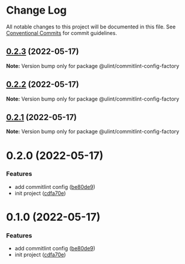 # Change Log

All notable changes to this project will be documented in this file.
See [Conventional Commits](https://conventionalcommits.org) for commit guidelines.

## [0.2.3](https://github.com/jeft224/ulint/compare/@ulint/commitlint-config-factory@0.2.2...@ulint/commitlint-config-factory@0.2.3) (2022-05-17)

**Note:** Version bump only for package @ulint/commitlint-config-factory





## [0.2.2](https://github.com/jeft224/ulint/compare/@ulint/commitlint-config-factory@0.2.1...@ulint/commitlint-config-factory@0.2.2) (2022-05-17)

**Note:** Version bump only for package @ulint/commitlint-config-factory





## [0.2.1](https://github.com/jeft224/ulint/compare/@ulint/commitlint-config-factory@0.2.0...@ulint/commitlint-config-factory@0.2.1) (2022-05-17)

**Note:** Version bump only for package @ulint/commitlint-config-factory





# 0.2.0 (2022-05-17)


### Features

* add commitlint config ([be80de9](https://github.com/jeft224/ulint/commit/be80de973c3bbab178f660c3f8323f477f27378f))
* init project ([cdfa70e](https://github.com/jeft224/ulint/commit/cdfa70e362e7bd372627b9b35d6c5d73f72a1737))





# 0.1.0 (2022-05-17)


### Features

* add commitlint config ([be80de9](https://github.com/jeft224/ulint/commit/be80de973c3bbab178f660c3f8323f477f27378f))
* init project ([cdfa70e](https://github.com/jeft224/ulint/commit/cdfa70e362e7bd372627b9b35d6c5d73f72a1737))
